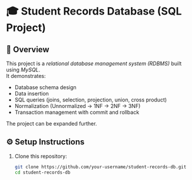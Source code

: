# 🎓 Student Records Database (SQL Project)

## 📌 Overview
This project is a *relational database management system (RDBMS)* built using *MySQL*.  
It demonstrates:
- Database schema design
- Data insertion
- SQL queries (joins, selection, projection, union, cross product)
- Normalization (Unnormalized → 1NF → 2NF → 3NF)
- Transaction management with commit and rollback

The project  can be expanded further.


## ⚙️ Setup Instructions
1. Clone this repository:
   ```bash
   git clone https://github.com/your-username/student-records-db.git
   cd student-records-db
